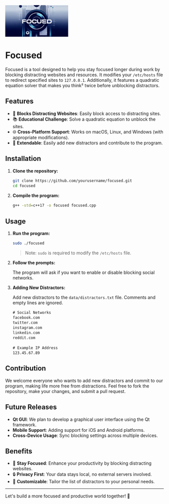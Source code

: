 <img src="/public/images//cover-rectangle-blue.jpg" style="width: 200px;">

# Focused

Focused is a tool designed to help you stay focused longer during work by blocking distracting websites and resources. It modifies your `/etc/hosts` file to redirect specified sites to `127.0.0.1`. Additionally, it features a quadratic equation solver that makes you think² twice before unblocking distractors.


## Features

- 🚀 **Blocks Distracting Websites**: Easily block access to distracting sites.
- 📚 **Educational Challenge**: Solve a quadratic equation to unblock the sites.
- 🌐 **Cross-Platform Support**: Works on macOS, Linux, and Windows (with appropriate modifications).
- 💪 **Extendable**: Easily add new distractors and contribute to the program.

## Installation

1. **Clone the repository:**

    ```bash
    git clone https://github.com/yourusername/focused.git
    cd focused
    ```

2. **Compile the program:**

    ```bash
    g++ -std=c++17 -o focused focused.cpp
    ```

## Usage

1. **Run the program:**

    ```bash
    sudo ./focused
    ```

    > Note: `sudo` is required to modify the `/etc/hosts` file.

2. **Follow the prompts:**

    The program will ask if you want to enable or disable blocking social networks.

3. **Adding New Distractors:**

    Add new distractors to the `data/distractors.txt` file. Comments and empty lines are ignored.

    ```text
    # Social Networks
    facebook.com
    twitter.com
    instagram.com
    linkedin.com
    reddit.com

    # Example IP Address
    123.45.67.89
    ```

## Contribution

We welcome everyone who wants to add new distractors and commit to our program, making life more free from distractions. Feel free to fork the repository, make your changes, and submit a pull request.

## Future Releases

- **Qt GUI**: We plan to develop a graphical user interface using the Qt framework.
- **Mobile Support**: Adding support for iOS and Android platforms.
- **Cross-Device Usage**: Sync blocking settings across multiple devices.

## Benefits

- 🎯 **Stay Focused**: Enhance your productivity by blocking distracting websites.
- 🔒 **Privacy First**: Your data stays local, no external servers involved.
- 🚧 **Customizable**: Tailor the list of distractors to your personal needs.

---

Let's build a more focused and productive world together! 🚀